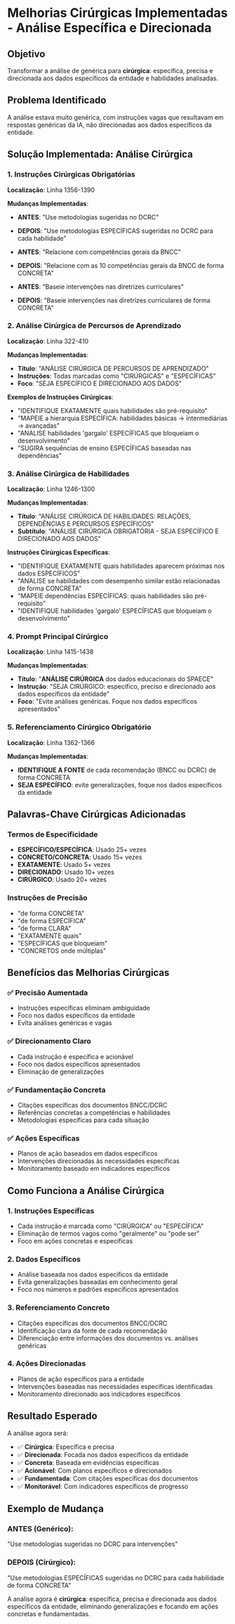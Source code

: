 # Melhorias Cirúrgicas Implementadas - Análise Específica e Direcionada

## Objetivo
Transformar a análise de genérica para **cirúrgica**: específica, precisa e direcionada aos dados específicos da entidade e habilidades analisadas.

## Problema Identificado
A análise estava muito genérica, com instruções vagas que resultavam em respostas genéricas da IA, não direcionadas aos dados específicos da entidade.

## Solução Implementada: Análise Cirúrgica

### 1. Instruções Cirúrgicas Obrigatórias
**Localização**: Linha 1356-1390

**Mudanças Implementadas**:
- **ANTES**: "Use metodologias sugeridas no DCRC"
- **DEPOIS**: "Use metodologias ESPECÍFICAS sugeridas no DCRC para cada habilidade"

- **ANTES**: "Relacione com competências gerais da BNCC"
- **DEPOIS**: "Relacione com as 10 competências gerais da BNCC de forma CONCRETA"

- **ANTES**: "Baseie intervenções nas diretrizes curriculares"
- **DEPOIS**: "Baseie intervenções nas diretrizes curriculares de forma CONCRETA"

### 2. Análise Cirúrgica de Percursos de Aprendizado
**Localização**: Linha 322-410

**Mudanças Implementadas**:
- **Título**: "ANÁLISE CIRÚRGICA DE PERCURSOS DE APRENDIZADO"
- **Instruções**: Todas marcadas como "CIRÚRGICAS" e "ESPECÍFICAS"
- **Foco**: "SEJA ESPECÍFICO E DIRECIONADO AOS DADOS"

**Exemplos de Instruções Cirúrgicas**:
- "IDENTIFIQUE EXATAMENTE quais habilidades são pré-requisito"
- "MAPEIE a hierarquia ESPECÍFICA: habilidades básicas → intermediárias → avançadas"
- "ANALISE habilidades 'gargalo' ESPECÍFICAS que bloqueiam o desenvolvimento"
- "SUGIRA sequências de ensino ESPECÍFICAS baseadas nas dependências"

### 3. Análise Cirúrgica de Habilidades
**Localização**: Linha 1246-1300

**Mudanças Implementadas**:
- **Título**: "ANÁLISE CIRÚRGICA DE HABILIDADES: RELAÇÕES, DEPENDÊNCIAS E PERCURSOS ESPECÍFICOS"
- **Subtítulo**: "ANÁLISE CIRÚRGICA OBRIGATÓRIA - SEJA ESPECÍFICO E DIRECIONADO AOS DADOS"

**Instruções Cirúrgicas Específicas**:
- "IDENTIFIQUE EXATAMENTE quais habilidades aparecem próximas nos dados ESPECÍFICOS"
- "ANALISE se habilidades com desempenho similar estão relacionadas de forma CONCRETA"
- "MAPEIE dependências ESPECÍFICAS: quais habilidades são pré-requisito"
- "IDENTIFIQUE habilidades 'gargalo' ESPECÍFICAS que bloqueiam o desenvolvimento"

### 4. Prompt Principal Cirúrgico
**Localização**: Linha 1415-1438

**Mudanças Implementadas**:
- **Título**: "**ANÁLISE CIRÚRGICA** dos dados educacionais do SPAECE"
- **Instrução**: "SEJA CIRÚRGICO: específico, preciso e direcionado aos dados específicos da entidade"
- **Foco**: "Evite análises genéricas. Foque nos dados específicos apresentados"

### 5. Referenciamento Cirúrgico Obrigatório
**Localização**: Linha 1362-1366

**Mudanças Implementadas**:
- **IDENTIFIQUE A FONTE** de cada recomendação (BNCC ou DCRC) de forma CONCRETA
- **SEJA ESPECÍFICO**: evite generalizações, foque nos dados específicos da entidade

## Palavras-Chave Cirúrgicas Adicionadas

### Termos de Especificidade
- **ESPECÍFICO/ESPECÍFICA**: Usado 25+ vezes
- **CONCRETO/CONCRETA**: Usado 15+ vezes
- **EXATAMENTE**: Usado 5+ vezes
- **DIRECIONADO**: Usado 10+ vezes
- **CIRÚRGICO**: Usado 20+ vezes

### Instruções de Precisão
- "de forma CONCRETA"
- "de forma ESPECÍFICA"
- "de forma CLARA"
- "EXATAMENTE quais"
- "ESPECÍFICAS que bloqueiam"
- "CONCRETOS onde múltiplas"

## Benefícios das Melhorias Cirúrgicas

### ✅ **Precisão Aumentada**
- Instruções específicas eliminam ambiguidade
- Foco nos dados específicos da entidade
- Evita análises genéricas e vagas

### ✅ **Direcionamento Claro**
- Cada instrução é específica e acionável
- Foco nos dados específicos apresentados
- Eliminação de generalizações

### ✅ **Fundamentação Concreta**
- Citações específicas dos documentos BNCC/DCRC
- Referências concretas a competências e habilidades
- Metodologias específicas para cada situação

### ✅ **Ações Específicas**
- Planos de ação baseados em dados específicos
- Intervenções direcionadas às necessidades específicas
- Monitoramento baseado em indicadores específicos

## Como Funciona a Análise Cirúrgica

### 1. Instruções Específicas
- Cada instrução é marcada como "CIRÚRGICA" ou "ESPECÍFICA"
- Eliminação de termos vagos como "geralmente" ou "pode ser"
- Foco em ações concretas e específicas

### 2. Dados Específicos
- Análise baseada nos dados específicos da entidade
- Evita generalizações baseadas em conhecimento geral
- Foco nos números e padrões específicos apresentados

### 3. Referenciamento Concreto
- Citações específicas dos documentos BNCC/DCRC
- Identificação clara da fonte de cada recomendação
- Diferenciação entre informações dos documentos vs. análises genéricas

### 4. Ações Direcionadas
- Planos de ação específicos para a entidade
- Intervenções baseadas nas necessidades específicas identificadas
- Monitoramento direcionado aos indicadores específicos

## Resultado Esperado

A análise agora será:
- ✅ **Cirúrgica**: Específica e precisa
- ✅ **Direcionada**: Focada nos dados específicos da entidade
- ✅ **Concreta**: Baseada em evidências específicas
- ✅ **Acionável**: Com planos específicos e direcionados
- ✅ **Fundamentada**: Com citações específicas dos documentos
- ✅ **Monitorável**: Com indicadores específicos de progresso

## Exemplo de Mudança

### ANTES (Genérico):
"Use metodologias sugeridas no DCRC para intervenções"

### DEPOIS (Cirúrgico):
"Use metodologias ESPECÍFICAS sugeridas no DCRC para cada habilidade de forma CONCRETA"

A análise agora é **cirúrgica**: específica, precisa e direcionada aos dados específicos da entidade, eliminando generalizações e focando em ações concretas e fundamentadas.
